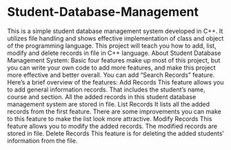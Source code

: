 # Student-Database-Management
This is a simple student database management system developed in C++. It utilizes file handling and shows effective implementation of class and object of the programming language. This project will teach you how to add, list, modify and delete records in file in C++ language.  About Student Database Management System:  Basic four features make up most of this project, but you can write your own code to add more features, and make this project more effective and better overall. You can add “Search Records” feature. Here’s a brief overview of the features:      Add Records This feature allows you to add general information records. That includes the student’s name, course and section. All the added records in this student database management system are stored in file.     List Records It lists all the added records from the first feature. There are some improvements you can make to this feature to make the list look more attractive.     Modify Records This feature allows you to modify the added records. The modified records are stored in file.     Delete Records This feature is for deleting the added students’ information from the file.
